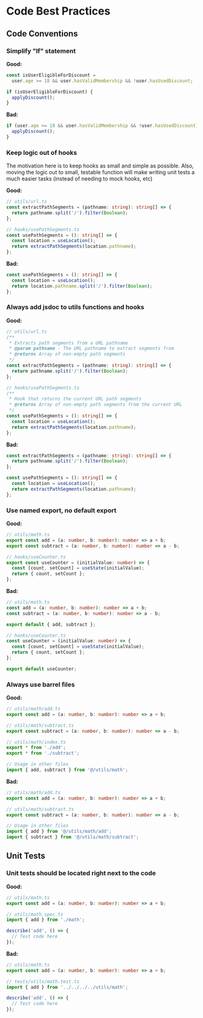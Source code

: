 # Code Best Practices

## Code Conventions

### Simplify "If" statement

**Good:**

```typescript
const isUserEligibleForDiscount =
  user.age >= 18 && user.hasValidMembership && !user.hasUsedDiscount;

if (isUserEligibleForDiscount) {
  applyDiscount();
}
```

**Bad:**

```typescript
if (user.age >= 18 && user.hasValidMembership && !user.hasUsedDiscount) {
  applyDiscount();
}
```

### Keep logic out of hooks

The motivation here is to keep hooks as small and simple as possible. Also, moving the logic out to small, testable function will make writing unit tests a much easier tasks (instead of needing to mock hooks, etc)

**Good:**

```typescript
// utils/url.ts
const extractPathSegments = (pathname: string): string[] => {
  return pathname.split('/').filter(Boolean);
};

// hooks/usePathSegments.ts
const usePathSegments = (): string[] => {
  const location = useLocation();
  return extractPathSegments(location.pathname);
};
```

**Bad:**

```typescript
const usePathSegments = (): string[] => {
  const location = useLocation();
  return location.pathname.split('/').filter(Boolean);
};
```

### Always add jsdoc to utils functions and hooks

**Good:**

```typescript
// utils/url.ts
/**
 * Extracts path segments from a URL pathname
 * @param pathname - The URL pathname to extract segments from
 * @returns Array of non-empty path segments
 */
const extractPathSegments = (pathname: string): string[] => {
  return pathname.split('/').filter(Boolean);
};

// hooks/usePathSegments.ts
/**
 * Hook that returns the current URL path segments
 * @returns Array of non-empty path segments from the current URL
 */
const usePathSegments = (): string[] => {
  const location = useLocation();
  return extractPathSegments(location.pathname);
};
```

**Bad:**

```typescript
const extractPathSegments = (pathname: string): string[] => {
  return pathname.split('/').filter(Boolean);
};

const usePathSegments = (): string[] => {
  const location = useLocation();
  return extractPathSegments(location.pathname);
};
```

### Use named export, no default export

**Good:**

```typescript
// utils/math.ts
export const add = (a: number, b: number): number => a + b;
export const subtract = (a: number, b: number): number => a - b;

// hooks/useCounter.ts
export const useCounter = (initialValue: number) => {
  const [count, setCount] = useState(initialValue);
  return { count, setCount };
};
```

**Bad:**

```typescript
// utils/math.ts
const add = (a: number, b: number): number => a + b;
const subtract = (a: number, b: number): number => a - b;

export default { add, subtract };

// hooks/useCounter.ts
const useCounter = (initialValue: number) => {
  const [count, setCount] = useState(initialValue);
  return { count, setCount };
};

export default useCounter;
```

### Always use barrel files

**Good:**

```typescript
// utils/math/add.ts
export const add = (a: number, b: number): number => a + b;

// utils/math/subtract.ts
export const subtract = (a: number, b: number): number => a - b;

// utils/math/index.ts
export * from './add';
export * from './subtract';

// Usage in other files
import { add, subtract } from '@/utils/math';
```

**Bad:**

```typescript
// utils/math/add.ts
export const add = (a: number, b: number): number => a + b;

// utils/math/subtract.ts
export const subtract = (a: number, b: number): number => a - b;

// Usage in other files
import { add } from '@/utils/math/add';
import { subtract } from '@/utils/math/subtract';
```

## Unit Tests

### Unit tests should be located right next to the code

**Good:**

```typescript
// utils/math.ts
export const add = (a: number, b: number): number => a + b;

// utils/math.spec.ts
import { add } from './math';

describe('add', () => {
  // Test code here
});
```

**Bad:**

```typescript
// utils/math.ts
export const add = (a: number, b: number): number => a + b;

// tests/utils/math.test.ts
import { add } from '../../../../utils/math';

describe('add', () => {
  // Test code here
});
```
